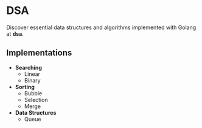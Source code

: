# DSA
Discover essential data structures and algorithms implemented with Golang at **dsa**. 

## Implementations
- **Searching**
    - Linear
    - Binary
- **Sorting**
    - Bubble
    - Selection
    - Merge
- **Data Structures**
    - Queue